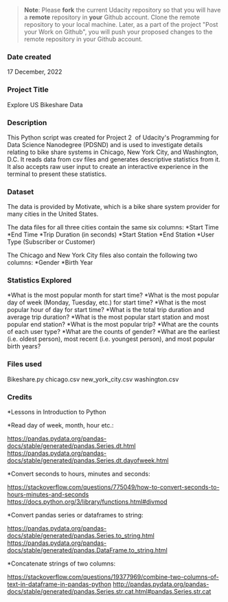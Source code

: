 >**Note**: Please **fork** the current Udacity repository so that you will have a **remote** repository in **your** Github account. Clone the remote repository to your local machine. Later, as a part of the project "Post your Work on Github", you will push your proposed changes to the remote repository in your Github account.

### Date created
17 December, 2022

### Project Title
Explore US Bikeshare Data

### Description
This Python script was created for Project 2  of Udacity's Programming for Data Science Nanodegree (PDSND) and is used to investigate details relating to bike share systems in Chicago, New York City, and Washington, D.C. It reads data from csv files and generates descriptive statistics from it. It also accepts raw user input to create an interactive experience in the terminal to present these statistics.

### Dataset
The data is provided by Motivate, which is a bike share system provider for many cities in the United States. 

The data files for all three cities contain the same six columns:
*Start Time
*End Time
*Trip Duration (in seconds)
*Start Station
*End Station
*User Type (Subscriber or Customer)

The Chicago and New York City files also contain the following two columns:
*Gender
*Birth Year

### Statistics Explored
*What is the most popular month for start time?
*What is the most popular day of week (Monday, Tuesday, etc.) for start time?
*What is the most popular hour of day for start time?
*What is the total trip duration and average trip duration?
*What is the most popular start station and most popular end station?
*What is the most popular trip?
*What are the counts of each user type?
*What are the counts of gender?
*What are the earliest (i.e. oldest person), most recent (i.e. youngest person), and most popular birth years?

### Files used
Bikeshare.py
chicago.csv
new_york_city.csv
washington.csv

### Credits
*Lessons in Introduction to Python

*Read day of week, month, hour etc.:

https://pandas.pydata.org/pandas-docs/stable/generated/pandas.Series.dt.html
https://pandas.pydata.org/pandas-docs/stable/generated/pandas.Series.dt.dayofweek.html

*Convert seconds to hours, minutes and seconds:

https://stackoverflow.com/questions/775049/how-to-convert-seconds-to-hours-minutes-and-seconds
https://docs.python.org/3/library/functions.html#divmod

*Convert pandas series or dataframes to string:

https://pandas.pydata.org/pandas-docs/stable/generated/pandas.Series.to_string.html
https://pandas.pydata.org/pandas-docs/stable/generated/pandas.DataFrame.to_string.html

*Concatenate strings of two columns:

https://stackoverflow.com/questions/19377969/combine-two-columns-of-text-in-dataframe-in-pandas-python
http://pandas.pydata.org/pandas-docs/stable/generated/pandas.Series.str.cat.html#pandas.Series.str.cat


